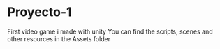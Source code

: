 # Proyecto-1
 First video game i made with unity
You can find the scripts, scenes and other resources in the Assets folder

